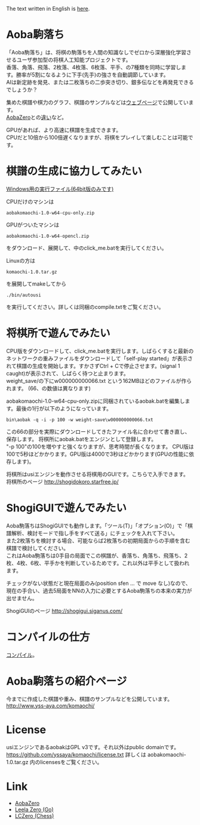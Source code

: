 The text written in English is [here](README_en.md).
# Aoba駒落ち

「Aoba駒落ち」は、将棋の駒落ちを人間の知識なしでゼロから深層強化学習させるユーザ参加型の将棋人工知能プロジェクトです。  
香落、角落、飛落、2枚落、4枚落、6枚落、平手、の7種類を同時に学習します。勝率が5割になるように下手(先手)の強さを自動調節しています。  
AIは新定跡を発見、または二枚落ちの二歩突き切り、銀多伝などを再発見できるでしょうか？  

集めた棋譜や棋力のグラフ、棋譜のサンプルなどは[ウェブページ](http://www.yss-aya.com/komaochi/)で公開しています。  
[AobaZero](http://www.yss-aya.com/aobazero/)との[違い](http://www.yss-aya.com/komaochi/diff.html)など。 

GPUがあれば、より高速に棋譜を生成できます。  
CPUだと10倍から100倍遅くなりますが、将棋をプレイして楽しむことは可能です。  

# 棋譜の生成に協力してみたい
[Windows用の実行ファイル(64bit版のみです)](https://github.com/yssaya/komaochi/releases)

CPUだけのマシンは
```
aobakomaochi-1.0-w64-cpu-only.zip
```
GPUがついたマシンは
```
aobakomaochi-1.0-w64-opencl.zip
```
をダウンロード、展開して、中のclick_me.batを実行してください。

Linuxの方は
```
komaochi-1.0.tar.gz
```
を展開してmakeしてから
```
./bin/autousi
```
を実行してください。詳しくは同梱のcompile.txtをご覧ください。

# 将棋所で遊んでみたい
CPU版をダウンロードして、click_me.batを実行します。しばらくすると最新のネットワークの重みファイルをダウンロードして「self-play started」が表示されて棋譜の生成を開始します。すかさずCtrl + Cで停止させます。(signal 1 caught)が表示されて、しばらく待つと止まります。  
weight_save/の下にw000000000066.txt という162MBほどのファイルが作られます。
(66、の数値は異なります)

aobakomaochi-1.0-w64-cpu-only.zipに同梱されているaobak.batを編集します。最後の1行が以下のようになっています。
```
bin\aobak -q -i -p 100 -w weight-save\w000000000066.txt
```
この66の部分を実際にダウンロードしてきたファイル名に合わせて書き直し、保存します。
将棋所にaobak.batをエンジンとして登録します。  
"-p 100"の100を増やすと強くなりますが、思考時間が長くなります。
CPU版は100で5秒ほどかかります。GPU版は4000で3秒ほどかかります(GPUの性能に依存します)。

将棋所はusiエンジンを動作させる将棋用のGUIです。こちらで入手できます。
将棋所のページ
<http://shogidokoro.starfree.jp/>

# ShogiGUIで遊んでみたい
Aoba駒落ちはShogiGUIでも動作します。「ツール(T)」「オプション(O)」で「棋譜解析、検討モードで指し手をすべて送る」にチェックを入れて下さい。  
また2枚落ちを検討する場合、可能ならば2枚落ちの初期局面からの手順を含む棋譜で検討してください。  
これはAoba駒落ちは0手目の局面でこの棋譜が、香落ち、角落ち、飛落ち、2枚、4枚、6枚、平手かを判断しているためです。これ以外は平手として扱われます。  

チェックがない状態だと現在局面のみ(position sfen ... で move なし)なので、現在の手合い、過去5局面をNNの入力に必要とするAoba駒落ちの本来の実力が出せません。

ShogiGUIのページ
<http://shogigui.siganus.com/>

# コンパイルの仕方
[コンパイル](compile.txt)。

# Aoba駒落ちの紹介ページ
今までに作成した棋譜や重み、棋譜のサンプルなどを公開しています。  
<http://www.yss-aya.com/komaochi/>

# License
usiエンジンであるaobakはGPL v3です。それ以外はpublic domainです。  
<https://github.com/yssaya/komaochi/license.txt>
詳しくは aobakomaochi-1.0.tar.gz 内のlicensesをご覧ください。

# Link
 - [AobaZero](https://github.com/kobanium/aobazero)
 - [Leela Zero (Go)](https://github.com/leela-zero/leela-zero)
 - [LCZero (Chess)](https://github.com/LeelaChessZero/lczero)

